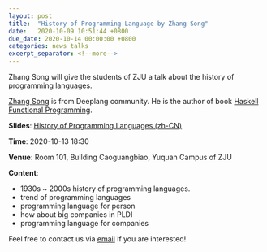 ```yaml
---
layout: post
title:  "History of Programming Language by Zhang Song"
date:   2020-10-09 10:51:44 +0800
due_date: 2020-10-14 00:00:00 +0800
categories: news talks
excerpt_separator: <!--more-->
---
```


Zhang Song will give the students of ZJU a talk about the history of programming languages.

<!--more-->

[Zhang Song](http://2015.qconshanghai.com/speakers/201944/) is from Deeplang community.  He is the author of book [Haskell Functional Programming](https://book.douban.com/subject/25843224/).

**Slides**: [History of Programming Languages (zh-CN)](http://deeplang.org/assets/files/编程语言发展.pdf)

**Time**: 2020-10-13 18:30

**Venue**: Room 101, Building Caoguangbiao, Yuquan Campus of ZJU

**Content**:

- 1930s ~ 2000s history of programming languages.
- trend of programming languages
- programming language for person
- how about big companies in PLDI
- programming language for companies

Feel free to contact us via [email](mailto:swubear@163.com) if you are interested!
